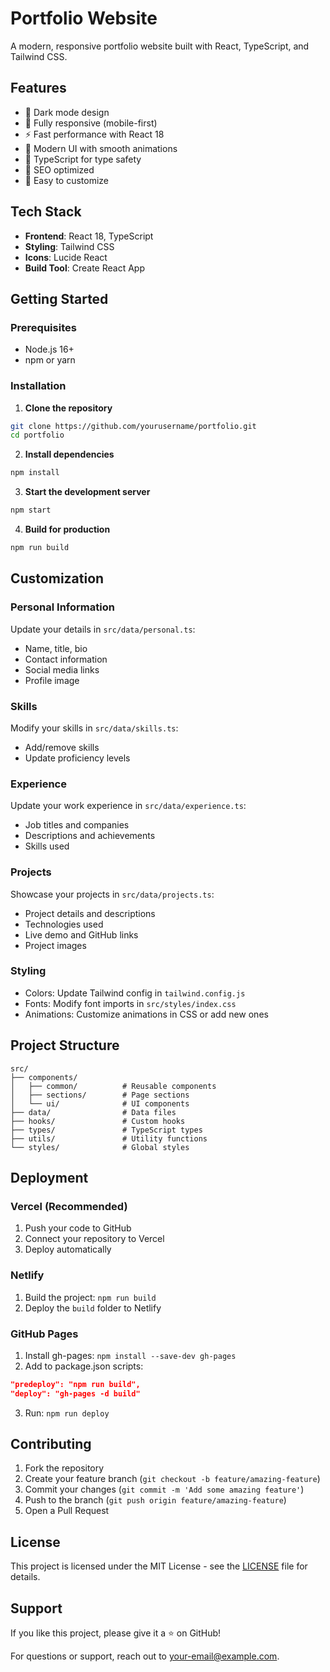 # Portfolio Website

A modern, responsive portfolio website built with React, TypeScript, and Tailwind CSS.

## Features

- 🌙 Dark mode design
- 📱 Fully responsive (mobile-first)
- ⚡ Fast performance with React 18
- 🎨 Modern UI with smooth animations
- 🔧 TypeScript for type safety
- 🎯 SEO optimized
- 🚀 Easy to customize

## Tech Stack

- **Frontend**: React 18, TypeScript
- **Styling**: Tailwind CSS
- **Icons**: Lucide React
- **Build Tool**: Create React App

## Getting Started

### Prerequisites

- Node.js 16+ 
- npm or yarn

### Installation

1. **Clone the repository**
```bash
git clone https://github.com/yourusername/portfolio.git
cd portfolio
```

2. **Install dependencies**
```bash
npm install
```

3. **Start the development server**
```bash
npm start
```

4. **Build for production**
```bash
npm run build
```

## Customization

### Personal Information
Update your details in `src/data/personal.ts`:
- Name, title, bio
- Contact information
- Social media links
- Profile image

### Skills
Modify your skills in `src/data/skills.ts`:
- Add/remove skills
- Update proficiency levels

### Experience
Update your work experience in `src/data/experience.ts`:
- Job titles and companies
- Descriptions and achievements
- Skills used

### Projects
Showcase your projects in `src/data/projects.ts`:
- Project details and descriptions
- Technologies used
- Live demo and GitHub links
- Project images

### Styling
- Colors: Update Tailwind config in `tailwind.config.js`
- Fonts: Modify font imports in `src/styles/index.css`
- Animations: Customize animations in CSS or add new ones

## Project Structure

```
src/
├── components/
│   ├── common/          # Reusable components
│   ├── sections/        # Page sections
│   └── ui/              # UI components
├── data/                # Data files
├── hooks/               # Custom hooks
├── types/               # TypeScript types
├── utils/               # Utility functions
└── styles/              # Global styles
```

## Deployment

### Vercel (Recommended)
1. Push your code to GitHub
2. Connect your repository to Vercel
3. Deploy automatically

### Netlify
1. Build the project: `npm run build`
2. Deploy the `build` folder to Netlify

### GitHub Pages
1. Install gh-pages: `npm install --save-dev gh-pages`
2. Add to package.json scripts:
```json
"predeploy": "npm run build",
"deploy": "gh-pages -d build"
```
3. Run: `npm run deploy`

## Contributing

1. Fork the repository
2. Create your feature branch (`git checkout -b feature/amazing-feature`)
3. Commit your changes (`git commit -m 'Add some amazing feature'`)
4. Push to the branch (`git push origin feature/amazing-feature`)
5. Open a Pull Request

## License

This project is licensed under the MIT License - see the [LICENSE](LICENSE) file for details.

## Support

If you like this project, please give it a ⭐ on GitHub!

For questions or support, reach out to [your-email@example.com](mailto:your-email@example.com).